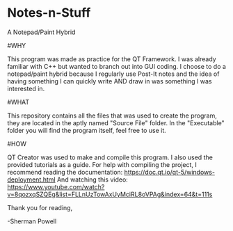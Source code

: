 # Notes-n-Stuff
A Notepad/Paint Hybrid

#WHY

This program was made as practice for the QT Framework. I was already familiar with C++ but wanted to branch out into GUI coding. I choose to do a notepad/paint hybrid because I regularly use Post-It notes and the idea of having something I can quickly write AND draw in was something I was interested in.

#WHAT

This repository contains all the files that was used to create the program, they are located in the aptly named "Source File" folder. In the "Executable" folder you will find the program itself, feel free to use it.

#HOW

QT Creator was used to make and compile this program. I also used the provided tutorials as a guide.
For help with compiling the project, I recommend reading the documentation: https://doc.qt.io/qt-5/windows-deployment.html 
And watching this video: https://www.youtube.com/watch?v=8qozxqSZQEg&list=FLLnUzTowAxUyMciRL8oVPAg&index=64&t=111s

Thank you for reading,

-Sherman Powell
